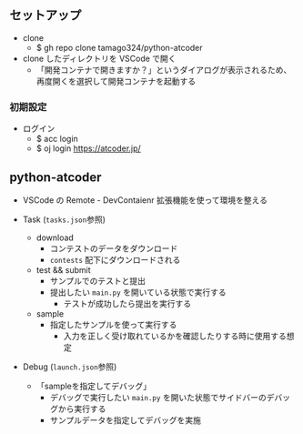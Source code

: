 ## セットアップ

* clone
  * $ gh repo clone tamago324/python-atcoder
* clone したディレクトリを VSCode で開く
  * 「開発コンテナで開きますか？」というダイアログが表示されるため、再度開くを選択して開発コンテナを起動する

### 初期設定

* ログイン
  * $ acc login
  * $ oj login https://atcoder.jp/

## python-atcoder

* VSCode の Remote - DevContaienr 拡張機能を使って環境を整える

* Task (`tasks.json`参照)
  * download
    * コンテストのデータをダウンロード
    * `contests` 配下にダウンロードされる
  * test && submit
    * サンプルでのテストと提出
    * 提出したい `main.py` を開いている状態で実行する
      * テストが成功したら提出を実行する
  * sample
    * 指定したサンプルを使って実行する
      * 入力を正しく受け取れているかを確認したりする時に使用する想定
* Debug (`launch.json`参照)
  * 「sampleを指定してデバッグ」
    * デバッグで実行したい `main.py` を開いた状態でサイドバーのデバッグから実行する
    * サンプルデータを指定してデバッグを実施

